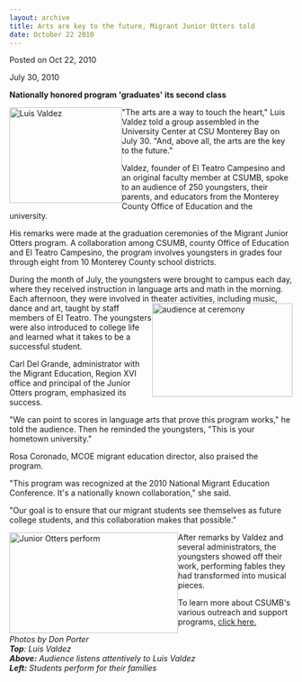 ```yaml
---
layout: archive
title: Arts are key to the future, Migrant Junior Otters told
date: October 22 2010
---
```





<span class="date">Posted on Oct 22, 2010    </span>
<p>July 30, 2010</p>
<p><strong>Nationally honored program &apos;graduates&apos; its second
class</strong></p>
<p><img alt="Luis Valdez" height="170" src="http://news.csumb.edu/sites/default/files/65/igx_migrate/images/Luis_Valdez_sm.jpg" style="float:left" width="200">&quot;The arts are a way to touch the
heart,&quot; Luis Valdez told a group assembled in the University Center
at CSU Monterey Bay on July 30. &quot;And, above all, the arts are the
key to the future.&quot;</img></p>
<p>Valdez, founder of El Teatro Campesino and an original faculty
member at CSUMB, spoke to an audience of 250 youngsters, their
parents, and educators from the Monterey County Office of Education
and the university.</p>
<p>His remarks were made at the graduation ceremonies of the
Migrant Junior Otters program. A collaboration among CSUMB, county
Office of Education and El Teatro Campesino, the program involves
youngsters in grades four through eight from 10 Monterey County
school districts.</p>
<p>During the month of July, the youngsters were brought to campus
each day, where they received instruction in language arts and math
in the morning. Each afternoon, they were involved in theater
<img alt="audience at ceremony" height="166" src="http://news.csumb.edu/sites/default/files/65/igx_migrate/images/migrant_crowd_sm.jpg" style="float:right" width="250">activities, including music,
dance and art, taught by staff members of El Teatro. The youngsters
were also introduced to college life and learned what it takes to
be a successful student.</img></p>
<p>Carl Del Grande, administrator with the Migrant Education,
Region XVI office and principal of the Junior Otters program,
emphasized its success.</p>
<p>&quot;We can point to scores in language arts that prove this program
works,&quot; he told the audience. Then he reminded the youngsters,
&quot;This is your hometown university.&quot;</p>
<p>Rosa Coronado, MCOE migrant education director, also praised the
program.</p>
<p>&quot;This program was recognized at the 2010 National Migrant
Education Conference. It&apos;s a nationally known collaboration,&quot; she
said.</p>
<p>&quot;Our goal is to ensure that our migrant students see themselves
as future college students, and this collaboration makes that
possible.&quot;</p>
<p><img alt="Junior Otters perform" height="179" src="http://news.csumb.edu/sites/default/files/65/igx_migrate/images/migrant_kids_sm.jpg" style="float:left" width="300">After remarks by Valdez and
several administrators, the youngsters showed off their work,
performing fables they had transformed into musical pieces.</img></p>
<p>To learn more about CSUMB&apos;s various outreach and support
programs, <a href="http://csumb.edu/site/x4434.xml" rel="nofollow">click here.</a></p>
<p><em>Photos by Don Porter<br>
<strong>Top</strong>: Luis Valdez<br>
<strong>Above:</strong> Audience listens attentively to Luis
Valdez<br>
<strong>Left:</strong> Students perform for their families</br></br></br></em></p>






